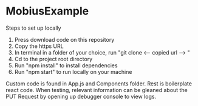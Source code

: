 # MobiusExample

Steps to set up locally

1. Press download code on this repository
2. Copy the https URL
3. In terminal in a folder of your choice, run "git clone <-- copied url --> "
4. Cd to the project root directory
5. Run "npm install" to install dependencies
6. Run "npm start" to run locally on your machine

Custom code is found in App.js and Components folder. Rest is boilerplate react code.
When testing, relevant information can be gleaned about the PUT Request by opening up debugger console to view logs.
